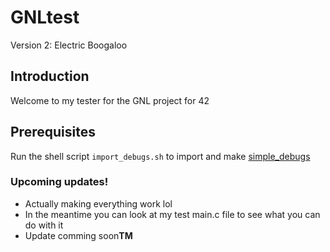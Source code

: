 # GNLtest
Version 2: Electric Boogaloo
## Introduction
Welcome to my tester for the GNL project for 42
## Prerequisites
Run the shell script `import_debugs.sh` to import and make [simple_debugs](https://github.com/m4r11/simple_debug)
### Upcoming updates!
- Actually making everything work lol
- In the meantime you can look at my test main.c file to see what you can do with it
- Update comming soon**TM**